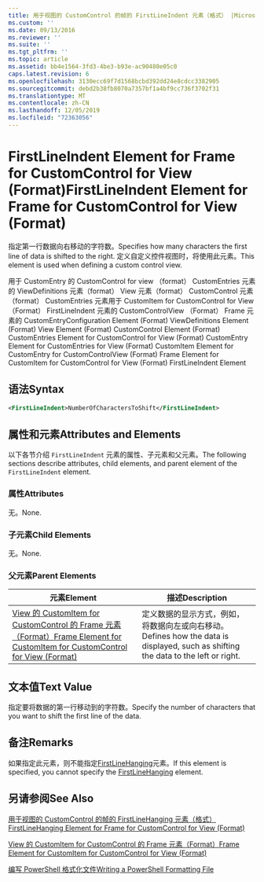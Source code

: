 ```yaml
---
title: 用于视图的 CustomControl 的帧的 FirstLineIndent 元素（格式） |Microsoft Docs
ms.custom: ''
ms.date: 09/13/2016
ms.reviewer: ''
ms.suite: ''
ms.tgt_pltfrm: ''
ms.topic: article
ms.assetid: bb4e1564-3fd3-4be3-b93e-ac90480e05c0
caps.latest.revision: 6
ms.openlocfilehash: 3130ecc69f7d1568bcbd392dd24e8cdcc3382905
ms.sourcegitcommit: debd2b38fb8070a7357bf1a4bf9cc736f3702f31
ms.translationtype: MT
ms.contentlocale: zh-CN
ms.lasthandoff: 12/05/2019
ms.locfileid: "72363056"
---
```

# <a name="firstlineindent-element-for-frame-for-customcontrol-for-view-format"></a><span data-ttu-id="6f865-102">FirstLineIndent Element for Frame for CustomControl for View (Format)</span><span class="sxs-lookup"><span data-stu-id="6f865-102">FirstLineIndent Element for Frame for CustomControl for View (Format)</span></span>

<span data-ttu-id="6f865-103">指定第一行数据向右移动的字符数。</span><span class="sxs-lookup"><span data-stu-id="6f865-103">Specifies how many characters the first line of data is shifted to the right.</span></span> <span data-ttu-id="6f865-104">定义自定义控件视图时，将使用此元素。</span><span class="sxs-lookup"><span data-stu-id="6f865-104">This element is used when defining a custom control view.</span></span>

<span data-ttu-id="6f865-105">用于 CustomEntry 的 CustomControl for view （format） CustomEntries 元素的 ViewDefinitions 元素（format） View 元素（format） CustomControl 元素（format） CustomEntries 元素用于 CustomItem for CustomControl for View （Format） FirstLineIndent 元素的 CustomControlView （Format） Frame 元素的 CustomEntry</span><span class="sxs-lookup"><span data-stu-id="6f865-105">Configuration Element (Format) ViewDefinitions Element (Format) View Element (Format) CustomControl Element (Format) CustomEntries Element for CustomControl for View (Format) CustomEntry Element for CustomEntries for View (Format) CustomItem Element for CustomEntry for CustomControlView (Format) Frame Element for CustomItem for CustomControl for View (Format) FirstLineIndent Element</span></span>

## <a name="syntax"></a><span data-ttu-id="6f865-106">语法</span><span class="sxs-lookup"><span data-stu-id="6f865-106">Syntax</span></span>

```xml
<FirstLineIndent>NumberOfCharactersToShift</FirstLineIndent>
```

## <a name="attributes-and-elements"></a><span data-ttu-id="6f865-107">属性和元素</span><span class="sxs-lookup"><span data-stu-id="6f865-107">Attributes and Elements</span></span>

<span data-ttu-id="6f865-108">以下各节介绍 `FirstLineIndent` 元素的属性、子元素和父元素。</span><span class="sxs-lookup"><span data-stu-id="6f865-108">The following sections describe attributes, child elements, and parent element of the `FirstLineIndent` element.</span></span>

### <a name="attributes"></a><span data-ttu-id="6f865-109">属性</span><span class="sxs-lookup"><span data-stu-id="6f865-109">Attributes</span></span>

<span data-ttu-id="6f865-110">无。</span><span class="sxs-lookup"><span data-stu-id="6f865-110">None.</span></span>

### <a name="child-elements"></a><span data-ttu-id="6f865-111">子元素</span><span class="sxs-lookup"><span data-stu-id="6f865-111">Child Elements</span></span>

<span data-ttu-id="6f865-112">无。</span><span class="sxs-lookup"><span data-stu-id="6f865-112">None.</span></span>

### <a name="parent-elements"></a><span data-ttu-id="6f865-113">父元素</span><span class="sxs-lookup"><span data-stu-id="6f865-113">Parent Elements</span></span>

|<span data-ttu-id="6f865-114">元素</span><span class="sxs-lookup"><span data-stu-id="6f865-114">Element</span></span>|<span data-ttu-id="6f865-115">描述</span><span class="sxs-lookup"><span data-stu-id="6f865-115">Description</span></span>|
|-------------|-----------------|
|[<span data-ttu-id="6f865-116">View 的 CustomItem for CustomControl 的 Frame 元素（Format）</span><span class="sxs-lookup"><span data-stu-id="6f865-116">Frame Element for CustomItem for CustomControl for View (Format)</span></span>](./frame-element-for-customitem-for-customcontrol-for-view-format.md)|<span data-ttu-id="6f865-117">定义数据的显示方式，例如，将数据向左或向右移动。</span><span class="sxs-lookup"><span data-stu-id="6f865-117">Defines how the data is displayed, such as shifting the data to the left or right.</span></span>|

## <a name="text-value"></a><span data-ttu-id="6f865-118">文本值</span><span class="sxs-lookup"><span data-stu-id="6f865-118">Text Value</span></span>

<span data-ttu-id="6f865-119">指定要将数据的第一行移动到的字符数。</span><span class="sxs-lookup"><span data-stu-id="6f865-119">Specify the number of characters that you want to shift the first line of the data.</span></span>

## <a name="remarks"></a><span data-ttu-id="6f865-120">备注</span><span class="sxs-lookup"><span data-stu-id="6f865-120">Remarks</span></span>

<span data-ttu-id="6f865-121">如果指定此元素，则不能指定[FirstLineHanging](./firstlinehanging-element-for-frame-for-customcontrol-for-view-format.md)元素。</span><span class="sxs-lookup"><span data-stu-id="6f865-121">If this element is specified, you cannot specify the [FirstLineHanging](./firstlinehanging-element-for-frame-for-customcontrol-for-view-format.md) element.</span></span>

## <a name="see-also"></a><span data-ttu-id="6f865-122">另请参阅</span><span class="sxs-lookup"><span data-stu-id="6f865-122">See Also</span></span>

[<span data-ttu-id="6f865-123">用于视图的 CustomControl 的帧的 FirstLineHanging 元素（格式）</span><span class="sxs-lookup"><span data-stu-id="6f865-123">FirstLineHanging Element for Frame for CustomControl for View (Format)</span></span>](./firstlinehanging-element-for-frame-for-customcontrol-for-view-format.md)

[<span data-ttu-id="6f865-124">View 的 CustomItem for CustomControl 的 Frame 元素（Format）</span><span class="sxs-lookup"><span data-stu-id="6f865-124">Frame Element for CustomItem for CustomControl for View (Format)</span></span>](./frame-element-for-customitem-for-customcontrol-for-view-format.md)

[<span data-ttu-id="6f865-125">编写 PowerShell 格式化文件</span><span class="sxs-lookup"><span data-stu-id="6f865-125">Writing a PowerShell Formatting File</span></span>](./writing-a-powershell-formatting-file.md)
